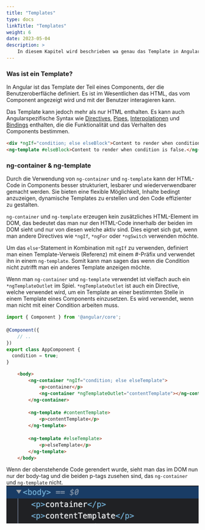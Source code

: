 ```yaml
---
title: "Templates"
type: docs
linkTitle: "Templates"
weight: 6
date: 2023-05-04
description: >
    In diesem Kapitel wird beschrieben wa genau das Template in Angular ist.
---
```


### Was ist ein Template?
In Angular ist das Template der Teil eines Components, der die Benutzeroberfläche definiert. Es ist im Wesentlichen das HTML, das vom Component angezeigt wird und mit der Benutzer interagieren kann.

Das Template kann jedoch mehr als nur HTML enthalten. Es kann auch Angularspezifische Syntax wie [Directives](./03_7_ts_directives), [Pipes](/04_2_ts_pipes), [Interpolationen](/04_1_ts_data_binding#interpolation) und [Bindings](/04_1_ts_data_binding) enthalten, die die Funktionalität und das Verhalten des Components bestimmen.

```html
<div *ngIf="condition; else elseBlock">Content to render when condition is true.</div>
<ng-template #elseBlock>Content to render when condition is false.</ng-template>
```

### ng-container &  ng-template
Durch die Verwendung von `ng-container` und `ng-template` kann der HTML-Code in Components besser strukturiert, lesbarer und wiederverwendbarer gemacht werden. Sie bieten eine flexible Möglichkeit, Inhalte bedingt anzuzeigen, dynamische Templates zu erstellen und den Code effizienter zu gestalten.

`ng-container` und `ng-template` erzeugen kein zusätzliches HTML-Element im DOM, das bedeutet das man nur den HTML-Code innerhalb der beiden im DOM sieht und nur von diesen welche aktiv sind.
Dies eignet sich gut, wenn man andere Directives wie `*ngIf`, `*ngFor` oder `*ngSwitch` verwenden möchte.

Um das `else`-Statement in Kombination mit `ngIf` zu verwenden, definiert man einen Template-Verweis (Referenz) mit einem #-Präfix und verwendet ihn in einem `ng-template`. Somit kann man sagen das wenn die Condition nicht zutrifft man ein anderes Template anzeigen möchte.

Wenn man `ng-container` und `ng-template` verwendet ist vielfach auch ein `*ngTemplateOutlet` im Spiel. `*ngTemplateOutlet` ist auch ein Directive, welche verwendet wird, um ein Template an einer bestimmten Stelle in einem Template eines Components einzusetzen. Es wird verwendet, wenn man nicht mit einer Condition arbeiten muss.


```typescript
import { Component } from '@angular/core';

@Component({
    // ..
})
export class AppComponent {
  condition = true;
}
```
```html
    <body>
        <ng-container *ngIf="condition; else elseTemplate">
            <p>container</p>
            <ng-container *ngTemplateOutlet="contentTemplate"></ng-container>
        </ng-container>

        <ng-template #contentTemplate>
            <p>contentTemplate</p>
        </ng-template>

        <ng-template #elseTemplate>
            <p>elseTemplate</p>
        </ng-template>
    </body>
```

Wenn der obenstehende Code gerendert wurde, sieht man das im DOM nun nur der body-tag und die beiden p-tags zusehen sind, das `ng-container` und `ng-template` nicht.
![DOM](./images/template-dom.png) 


